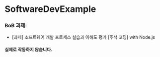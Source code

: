 # SoftwareDevExample
### BoB 과제:
* [과제] 소프트웨어 개발 프로세스 실습과 이해도 평가 [주석 코딩] with Node.js

#### 실제로 작동하지 않습니다.
